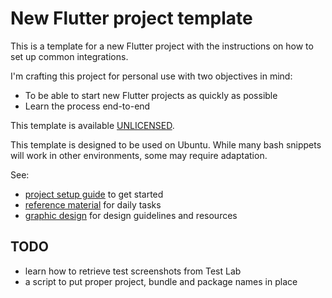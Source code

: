 # New Flutter project template

This is a template for a new Flutter project with the instructions on how to set up common integrations.

I'm crafting this project for personal use with two objectives in mind:

* To be able to start new Flutter projects as quickly as possible
* Learn the process end-to-end

This template is available [UNLICENSED](LICENSE).

This template is designed to be used on Ubuntu.
While many bash snippets will work in other environments, some may require adaptation.

See:

* [project setup guide](readme-setup.md) to get started
* [reference material](readme-reference.md) for daily tasks
* [graphic design](readme-graphic-design.md) for design guidelines and resources

## TODO

* learn how to retrieve test screenshots from Test Lab
* a script to put proper project, bundle and package names in place
